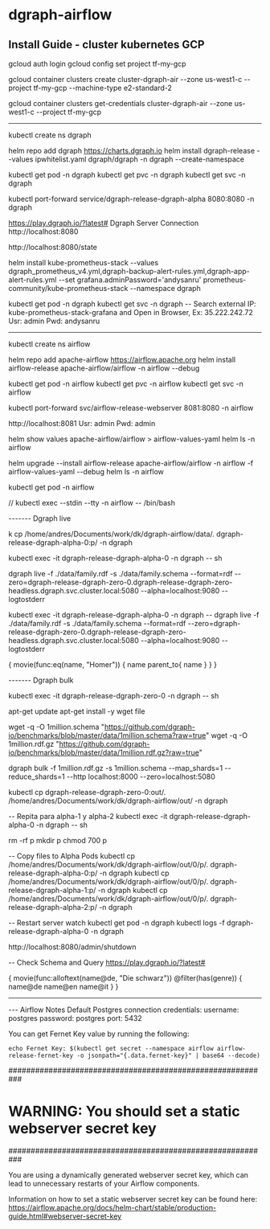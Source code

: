 # dgraph-airflow

## Install Guide - cluster kubernetes GCP

gcloud auth login
gcloud config set project tf-my-gcp

gcloud container clusters create cluster-dgraph-air --zone us-west1-c --project tf-my-gcp --machine-type e2-standard-2

gcloud container clusters get-credentials cluster-dgraph-air --zone us-west1-c --project tf-my-gcp

------------------
kubectl create ns dgraph

helm repo add dgraph https://charts.dgraph.io
helm install dgraph-release --values ipwhitelist.yaml dgraph/dgraph -n dgraph --create-namespace

kubectl get pod -n dgraph
kubectl get pvc -n dgraph
kubectl get svc -n dgraph

kubectl port-forward service/dgraph-release-dgraph-alpha 8080:8080 -n dgraph

https://play.dgraph.io/?latest#
Dgraph Server Connection
http://localhost:8080

http://localhost:8080/state


helm install kube-prometheus-stack --values dgraph_prometheus_v4.yml,dgraph-backup-alert-rules.yml,dgraph-app-alert-rules.yml --set grafana.adminPassword='andysanru' prometheus-community/kube-prometheus-stack --namespace dgraph

kubectl get pod -n dgraph
kubectl get svc -n dgraph
-- Search external IP: kube-prometheus-stack-grafana and Open in Browser, Ex: 35.222.242.72
Usr: admin
Pwd: andysanru


------------------
kubectl create ns airflow

helm repo add apache-airflow https://airflow.apache.org
helm install airflow-release apache-airflow/airflow -n airflow --debug

kubectl get pod -n airflow
kubectl get pvc -n airflow
kubectl get svc -n airflow


kubectl port-forward svc/airflow-release-webserver 8081:8080 -n airflow

http://localhost:8081
Usr: admin
Pwd: admin

helm show values apache-airflow/airflow > airflow-values-yaml
helm ls -n airflow

helm upgrade --install airflow-release apache-airflow/airflow -n airflow -f airflow-values-yaml --debug
helm ls -n airflow

kubectl get pod -n airflow





// kubectl exec --stdin --tty  -n airflow -- /bin/bash



------- Dgraph live

k cp /home/andres/Documents/work/dk/dgraph-airflow/data/. dgraph-release-dgraph-alpha-0:p/ -n dgraph

kubectl exec -it dgraph-release-dgraph-alpha-0 -n dgraph -- sh


dgraph live -f ./data/family.rdf -s ./data/family.schema --format=rdf --zero=dgraph-release-dgraph-zero-0.dgraph-release-dgraph-zero-headless.dgraph.svc.cluster.local:5080 --alpha=localhost:9080 --logtostderr


kubectl exec -it dgraph-release-dgraph-alpha-0 -n dgraph -- dgraph live -f ./data/family.rdf -s ./data/family.schema --format=rdf --zero=dgraph-release-dgraph-zero-0.dgraph-release-dgraph-zero-headless.dgraph.svc.cluster.local:5080 --alpha=localhost:9080 --logtostderr


{
  movie(func:eq(name, "Homer"))
  {
    name
    parent_to{
			name
    }
  }
}



------- Dgraph bulk

kubectl exec -it dgraph-release-dgraph-zero-0 -n dgraph -- sh

apt-get update
apt-get install -y wget file

wget -q -O 1million.schema  "https://github.com/dgraph-io/benchmarks/blob/master/data/1million.schema?raw=true"
wget -q -O 1million.rdf.gz  "https://github.com/dgraph-io/benchmarks/blob/master/data/1million.rdf.gz?raw=true"


dgraph bulk -f 1million.rdf.gz -s 1million.schema --map_shards=1 --reduce_shards=1 --http localhost:8000 --zero=localhost:5080

kubectl cp dgraph-release-dgraph-zero-0:out/. /home/andres/Documents/work/dk/dgraph-airflow/out/ -n dgraph

-- Repita para alpha-1 y alpha-2
kubectl exec -it dgraph-release-dgraph-alpha-0 -n dgraph -- sh

rm -rf p
mkdir p
chmod 700 p

-- Copy files to Alpha Pods
kubectl cp /home/andres/Documents/work/dk/dgraph-airflow/out/0/p/. dgraph-release-dgraph-alpha-0:p/ -n dgraph
kubectl cp /home/andres/Documents/work/dk/dgraph-airflow/out/0/p/. dgraph-release-dgraph-alpha-1:p/ -n dgraph
kubectl cp /home/andres/Documents/work/dk/dgraph-airflow/out/0/p/. dgraph-release-dgraph-alpha-2:p/ -n dgraph


-- Restart server
watch kubectl get pod -n dgraph
kubectl logs -f dgraph-release-dgraph-alpha-0 -n dgraph

http://localhost:8080/admin/shutdown


-- Check Schema and Query
https://play.dgraph.io/?latest#

{
  movie(func:alloftext(name@de, "Die schwarz"))
    @filter(has(genre))
  {
    name@de
    name@en
    name@it
  }
}



---------------------------------------------------
--- Airflow Notes
Default Postgres connection credentials:
    username: postgres
    password: postgres
    port: 5432


You can get Fernet Key value by running the following:

    echo Fernet Key: $(kubectl get secret --namespace airflow airflow-release-fernet-key -o jsonpath="{.data.fernet-key}" | base64 --decode)

###########################################################
#  WARNING: You should set a static webserver secret key  #
###########################################################

You are using a dynamically generated webserver secret key, which can lead to
unnecessary restarts of your Airflow components.

Information on how to set a static webserver secret key can be found here:
https://airflow.apache.org/docs/helm-chart/stable/production-guide.html#webserver-secret-key



